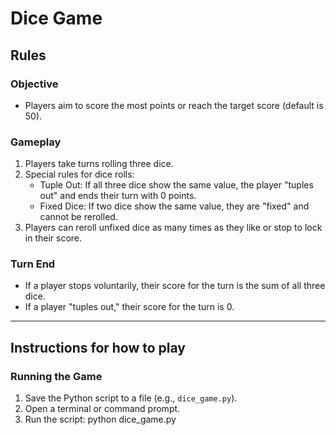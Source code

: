 # Dice Game

## Rules

### Objective
- Players aim to score the most points or reach the target score (default is 50).

### Gameplay
1. Players take turns rolling three dice.
2. Special rules for dice rolls:
   - Tuple Out: If all three dice show the same value, the player "tuples out" and ends their turn with 0 points.
   - Fixed Dice: If two dice show the same value, they are "fixed" and cannot be rerolled.
3. Players can reroll unfixed dice as many times as they like or stop to lock in their score.

### Turn End
- If a player stops voluntarily, their score for the turn is the sum of all three dice.
- If a player "tuples out," their score for the turn is 0.

---

## Instructions for how to play

### Running the Game
1. Save the Python script to a file (e.g., `dice_game.py`).
2. Open a terminal or command prompt.
3. Run the script:
   python dice_game.py
